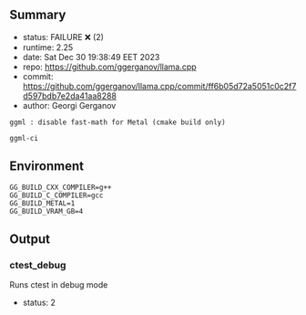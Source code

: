 ## Summary

- status:  FAILURE ❌ (2)
- runtime: 2.25
- date:    Sat Dec 30 19:38:49 EET 2023
- repo:    https://github.com/ggerganov/llama.cpp
- commit:  https://github.com/ggerganov/llama.cpp/commit/ff6b05d72a5051c0c2f7d597bdb7e2da41aa8288
- author:  Georgi Gerganov
```
ggml : disable fast-math for Metal (cmake build only)

ggml-ci
```

## Environment

```
GG_BUILD_CXX_COMPILER=g++
GG_BUILD_C_COMPILER=gcc
GG_BUILD_METAL=1
GG_BUILD_VRAM_GB=4
```

## Output

### ctest_debug

Runs ctest in debug mode
- status: 2
```

```

